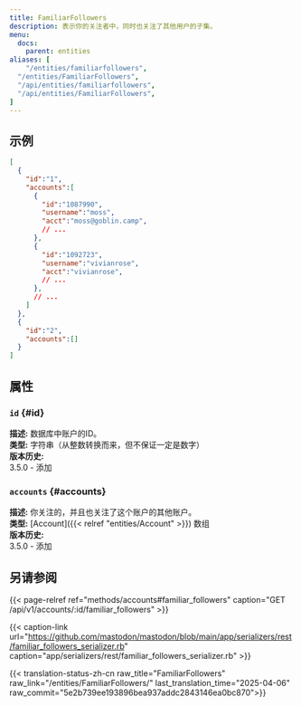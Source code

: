 ```yaml
---
title: FamiliarFollowers
description: 表示你的关注者中，同时也关注了其他用户的子集。
menu:
  docs:
    parent: entities
aliases: [
	"/entities/familiarfollowers",
  "/entities/FamiliarFollowers",
  "/api/entities/familiarfollowers",
  "/api/entities/FamiliarFollowers",
]
---
```


## 示例

```json
[
  {
    "id":"1",
    "accounts":[
      {
        "id":"1087990",
        "username":"moss",
        "acct":"moss@goblin.camp",
        // ...
      },
      {
        "id":"1092723",
        "username":"vivianrose",
        "acct":"vivianrose",
        // ...
      },
      // ...
    ]
  },
  {
    "id":"2",
    "accounts":[]
  }
]
```

## 属性

### `id` {#id}

**描述:** 数据库中账户的ID。\
**类型:** 字符串（从整数转换而来，但不保证一定是数字）\
**版本历史:**\
3.5.0 - 添加

### `accounts` {#accounts}

**描述:** 你关注的，并且也关注了这个账户的其他账户。\
**类型:** [Account]({{< relref "entities/Account" >}}) 数组\
**版本历史:**\
3.5.0 - 添加

## 另请参阅

{{< page-relref ref="methods/accounts#familiar_followers" caption="GET /api/v1/accounts/:id/familiar_followers" >}}

{{< caption-link url="https://github.com/mastodon/mastodon/blob/main/app/serializers/rest/familiar_followers_serializer.rb" caption="app/serializers/rest/familiar_followers_serializer.rb" >}}

{{< translation-status-zh-cn raw_title="FamiliarFollowers" raw_link="/entities/FamiliarFollowers/" last_translation_time="2025-04-06" raw_commit="5e2b739ee193896bea937addc2843146ea0bc870">}}
